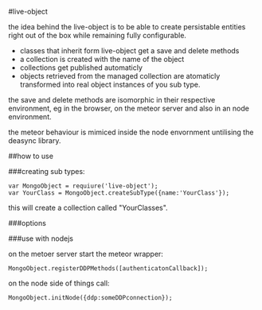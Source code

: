 #live-object

the idea behind the live-object is to be able to create persistable entities
right out of the box while remaining fully configurable.

+ classes that inherit form live-object get a save and delete methods
+ a collection is created with the name of the object
+ collections get published automaticly
+ objects retrieved from the managed collection are atomaticly transformed into real object instances of you sub type.

the save and delete methods are isomorphic in their respective environment, eg
in the browser, on the meteor server and also in an node environment.

the meteor behaviour is mimiced inside the node envornment untilising the deasync library.

##how to use

###creating sub types:
```
var MongoObject = requiure('live-object');
var YourClass = MongoObject.createSubType({name:'YourClass'});
```
this will create a collection called "YourClasses".





###options

###use with nodejs

on the metoer server start the meteor wrapper:
```
MongoObject.registerDDPMethods([authenticatonCallback]);
```

on the node side of things call:
```
MongoObject.initNode({ddp:someDDPconnection});
```